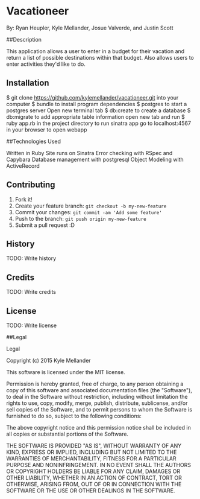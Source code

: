 # Vacationeer
By: Ryan Heupler, Kyle Mellander, Josue Valverde, and Justin Scott

##Description

This application allows a user to enter in a budget for their vacation and return a list of possible destinations within
that budget. Also allows users to enter activities they'd like to do.

## Installation

$ git clone https://github.com/kylemellander/vacationeer.git into your computer
$ bundle to install program dependencies
$ postgres to start a postgres server
Open new terminal tab
$ db:create to create a database
$ db:migrate to add appropriate table information
open new tab and run $ ruby app.rb in the project directory to run sinatra app
go to localhost:4567 in your browser to open webapp


##Technologies Used

Written in Ruby
Site runs on Sinatra
Error checking with RSpec and Capybara
Database management with postgresql
Object Modeling with ActiveRecord

## Contributing

1. Fork it!
2. Create your feature branch: `git checkout -b my-new-feature`
3. Commit your changes: `git commit -am 'Add some feature'`
4. Push to the branch: `git push origin my-new-feature`
5. Submit a pull request :D
## History
TODO: Write history
## Credits
TODO: Write credits
## License
TODO: Write license

##Legal

Legal

Copyright (c) 2015 Kyle Mellander

This software is licensed under the MIT license.

Permission is hereby granted, free of charge, to any person obtaining a copy of this software and associated documentation files (the "Software"), to deal in the Software without restriction, including without limitation the rights to use, copy, modify, merge, publish, distribute, sublicense, and/or sell copies of the Software, and to permit persons to whom the Software is furnished to do so, subject to the following conditions:

The above copyright notice and this permission notice shall be included in all copies or substantial portions of the Software.

THE SOFTWARE IS PROVIDED "AS IS", WITHOUT WARRANTY OF ANY KIND, EXPRESS OR IMPLIED, INCLUDING BUT NOT LIMITED TO THE WARRANTIES OF MERCHANTABILITY, FITNESS FOR A PARTICULAR PURPOSE AND NONINFRINGEMENT. IN NO EVENT SHALL THE AUTHORS OR COPYRIGHT HOLDERS BE LIABLE FOR ANY CLAIM, DAMAGES OR OTHER LIABILITY, WHETHER IN AN ACTION OF CONTRACT, TORT OR OTHERWISE, ARISING FROM, OUT OF OR IN CONNECTION WITH THE SOFTWARE OR THE USE OR OTHER DEALINGS IN THE SOFTWARE.
